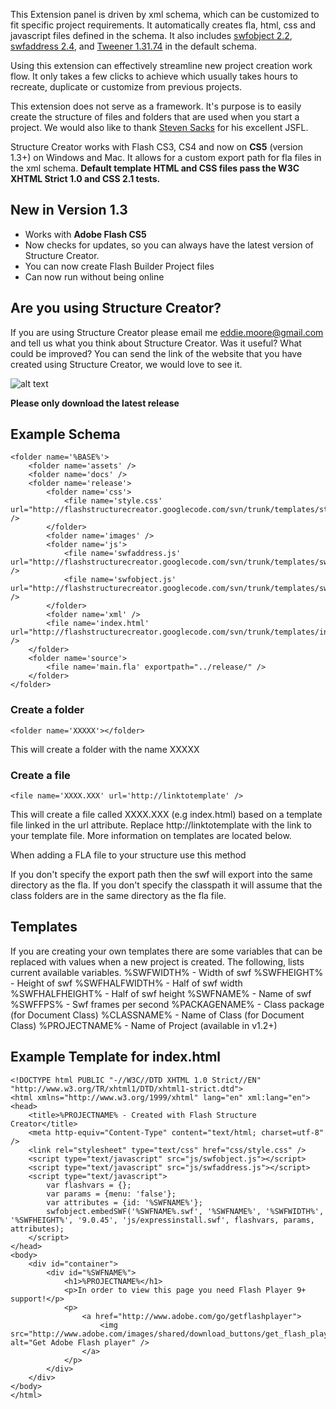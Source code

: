 This Extension panel is driven by xml schema, which can be customized to fit specific project requirements. It automatically creates fla, html, css and javascript files 
defined in the schema. It also includes [swfobject 2.2](http://code.google.com/p/swfobject/), [swfaddress 2.4](http://www.asual.com/swfaddress/), and 
[Tweener 1.31.74](http://code.google.com/p/tweener/) in the default schema. 

Using this extension can effectively streamline new project creation work flow. It only takes a few clicks to achieve which usually takes hours to recreate, duplicate or 
customize from previous projects.

This extension does not serve as a framework. It's purpose is to easily create the structure of files and folders that are used when you start a project. We would also 
like to thank [Steven Sacks](http://www.stevensacks.net/) for his excellent JSFL.

Structure Creator works with Flash CS3, CS4 and now on **CS5**</b> (version 1.3+) on Windows and Mac.
It allows for a custom export path for fla files in the xml schema.
**Default template HTML and CSS files pass the W3C XHTML Strict 1.0 and CSS 2.1 tests.**

New in Version 1.3
------------------
  - Works with **Adobe Flash CS5**
  - Now checks for updates, so you can always have the latest version of Structure Creator.
  - You can now create Flash Builder Project files
  - Can now run without being online


Are you using Structure Creator?
--------------------------------
If you are using Structure Creator please email me [eddie.moore@gmail.com](mailto://eddie.moore@gmail.com) and tell us 
what you think about Structure Creator. Was it useful? What could be improved? You can send the link of the website 
that you have created using Structure Creator, we would love to see it.

![alt text](http://eddie-moore.com/structurecreator/images/structure_creator_1_3.png "StructureCreator")

**Please only download the latest release**

Example Schema
--------------
	<folder name='%BASE%'>
		<folder name='assets' />
		<folder name='docs' />
		<folder name='release'>
			<folder name='css'>
				<file name='style.css' url="http://flashstructurecreator.googlecode.com/svn/trunk/templates/style.css" />
			</folder>
			<folder name='images' />
			<folder name='js'>
				<file name='swfaddress.js' url="http://flashstructurecreator.googlecode.com/svn/trunk/templates/swfaddress.js" />
				<file name='swfobject.js' url="http://flashstructurecreator.googlecode.com/svn/trunk/templates/swfobject.js" />
			</folder>
			<folder name='xml' />
			<file name='index.html' url="http://flashstructurecreator.googlecode.com/svn/trunk/templates/index.html" />
		</folder>
		<folder name='source'>
			<file name='main.fla' exportpath="../release/" />
		</folder>
	</folder>



### Create a folder
	<folder name='XXXXX'></folder>

This will create a folder with the name XXXXX

### Create a file
	<file name='XXXX.XXX' url='http://linktotemplate' />

This will create a file called XXXX.XXX (e.g index.html) based on a template file linked in the url attribute. 
Replace http://linktotemplate with the link to your template file. More information on templates are located below.

When adding a FLA file to your structure use this method
	<file name='main.fla' exportpath="../release/" classpath="../classes/" />

If you don't specify the export path then the swf will export into the same directory as the fla.
If you don't specify the classpath it will assume that the class folders are in the same directory as the fla file.


Templates
---------
If you are creating your own templates there are some variables that can be replaced with values when a new project is created. 
The following, lists current available variables.
%SWFWIDTH% - Width of swf 
%SWFHEIGHT% - Height of swf
%SWFHALFWIDTH% - Half of swf width
%SWFHALFHEIGHT% - Half of swf height
%SWFNAME% - Name of swf
%SWFFPS% - Swf frames per second
%PACKAGENAME% - Class package (for Document Class)
%CLASSNAME% - Name of Class (for Document Class)
%PROJECTNAME% - Name of Project (available in v1.2+)

Example Template for index.html
-------------------------------
	<!DOCTYPE html PUBLIC "-//W3C//DTD XHTML 1.0 Strict//EN" "http://www.w3.org/TR/xhtml1/DTD/xhtml1-strict.dtd">
	<html xmlns="http://www.w3.org/1999/xhtml" lang="en" xml:lang="en">
	<head>
		<title>%PROJECTNAME% - Created with Flash Structure Creator</title>
		<meta http-equiv="Content-Type" content="text/html; charset=utf-8" />
		<link rel="stylesheet" type="text/css" href="css/style.css" />
		<script type="text/javascript" src="js/swfobject.js"></script>
		<script type="text/javascript" src="js/swfaddress.js"></script>
		<script type="text/javascript">
			var flashvars = {};
			var params = {menu: 'false'};
			var attributes = {id: '%SWFNAME%'};
			swfobject.embedSWF('%SWFNAME%.swf', '%SWFNAME%', '%SWFWIDTH%', '%SWFHEIGHT%', '9.0.45', 'js/expressinstall.swf', flashvars, params, attributes);
		</script>
	</head>
	<body>
		<div id="container">
			<div id="%SWFNAME%">
				<h1>%PROJECTNAME%</h1>
				<p>In order to view this page you need Flash Player 9+ support!</p>
				<p>
					<a href="http://www.adobe.com/go/getflashplayer">
						<img src="http://www.adobe.com/images/shared/download_buttons/get_flash_player.gif" alt="Get Adobe Flash player" />
					</a>
				</p>
			</div>
		</div>
	</body>
	</html>
